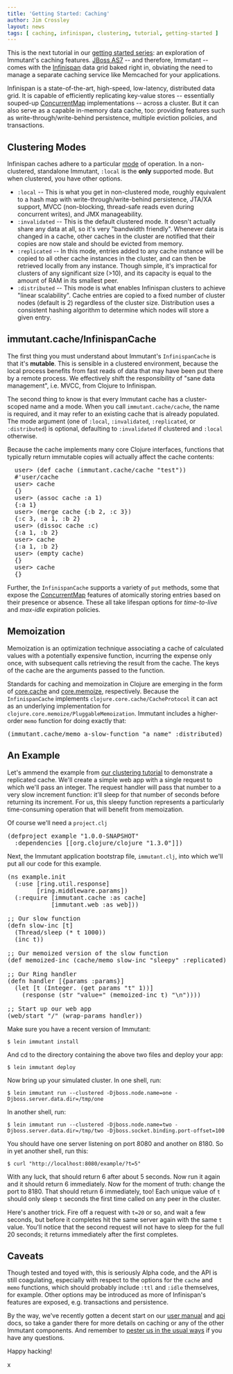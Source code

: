 ```yaml
---
title: 'Getting Started: Caching'
author: Jim Crossley
layout: news
tags: [ caching, infinispan, clustering, tutorial, getting-started ]
---
```


This is the next tutorial in our
[getting started series][getting-started]: an exploration of
Immutant's caching features. [JBoss AS7][as7] -- and therefore,
Immutant -- comes with the [Infinispan] data grid baked right in,
obviating the need to manage a separate caching service like Memcached
for your applications.

Infinispan is a state-of-the-art, high-speed, low-latency, distributed
data grid. It is capable of efficiently replicating key-value stores
-- essentially souped-up [ConcurrentMap] implementations -- across a
cluster. But it can also serve as a capable in-memory data cache, too:
providing features such as write-through/write-behind persistence,
multiple eviction policies, and transactions.

## Clustering Modes

Infinispan caches adhere to a particular [mode] of operation. In a
non-clustered, standalone Immutant, `:local` is the **only** supported
mode. But when clustered, you have other options.

* `:local` -- This is what you get in non-clustered mode, roughly
   equivalent to a hash map with write-through/write-behind
   persistence, JTA/XA support, MVCC (non-blocking, thread-safe reads
   even during concurrent writes), and JMX manageability.
* `:invalidated` -- This is the default clustered mode. It doesn't
   actually share any data at all, so it's very "bandwidth friendly".
   Whenever data is changed in a cache, other caches in the cluster
   are notified that their copies are now stale and should be evicted
   from memory.
* `:replicated` -- In this mode, entries added to any cache instance
   will be copied to all other cache instances in the cluster, and can
   then be retrieved locally from any instance.  Though simple, it's
   impractical for clusters of any significant size (>10), and its
   capacity is equal to the amount of RAM in its smallest peer.
* `:distributed` -- This mode is what enables Infinispan clusters to
   achieve "linear scalability". Cache entries are copied to a fixed
   number of cluster nodes (default is 2) regardless of the cluster
   size.  Distribution uses a consistent hashing algorithm to
   determine which nodes will store a given entry.

## immutant.cache/InfinispanCache

The first thing you must understand about Immutant's `InfinispanCache`
is that it's **mutable**. This is sensible in a clustered environment,
because the local process benefits from fast reads of data that may
have been put there by a remote process. We effectively shift the
responsibility of "sane data management", i.e. MVCC, from Clojure to
Infinispan.

The second thing to know is that every Immutant cache has a
cluster-scoped name and a mode. When you call `immutant.cache/cache`,
the name is required, and it may refer to an existing cache that is
already populated. The mode argument (one of `:local`, `:invalidated`,
`:replicated`, or `:distributed`) is optional, defaulting to
`:invalidated` if clustered and `:local` otherwise.

Because the cache implements many core Clojure interfaces, functions
that typically return immutable copies will actually affect the cache
contents:

<pre class="syntax clojure">
  user> (def cache (immutant.cache/cache "test"))
  #'user/cache
  user> cache
  {}
  user> (assoc cache :a 1)
  {:a 1}
  user> (merge cache {:b 2, :c 3})
  {:c 3, :a 1, :b 2}
  user> (dissoc cache :c)
  {:a 1, :b 2}
  user> cache
  {:a 1, :b 2}
  user> (empty cache)
  {}
  user> cache
  {}
</pre>

Further, the `InfinispanCache` supports a variety of `put` methods,
some that expose the [ConcurrentMap] features of atomically storing
entries based on their presence or absence. These all take lifespan
options for *time-to-live* and *max-idle* expiration policies.

## Memoization

Memoization is an optimization technique associating a cache of
calculated values with a potentially expensive function, incurring the
expense only once, with subsequent calls retrieving the result from
the cache. The keys of the cache are the arguments passed to the
function.

Standards for caching and memoization in Clojure are emerging in the
form of [core.cache] and [core.memoize], respectively. Because the
`InfinispanCache` implements `clojure.core.cache/CacheProtocol` it can
act as an underlying implementation for
`clojure.core.memoize/PluggableMemoization`. Immutant includes a
higher-order `memo` function for doing exactly that:

<pre class="syntax clojure">(immutant.cache/memo a-slow-function "a name" :distributed)</pre>

## An Example

Let's ammend the example from [our clustering tutorial][clustering] to
demonstrate a replicated cache. We'll create a simple web app with a
single request to which we'll pass an integer. The request handler
will pass that number to a very slow increment function: it'll sleep
for that number of seconds before returning its increment. For us,
this sleepy function represents a particularly time-consuming
operation that will benefit from memoization.

Of course we'll need a `project.clj`

<pre class="syntax clojure">(defproject example "1.0.0-SNAPSHOT"
  :dependencies [[org.clojure/clojure "1.3.0"]])
</pre>

Next, the Immutant application bootstrap file, `immutant.clj`, into
which we'll put all our code for this example.

<pre class="syntax clojure">(ns example.init
  (:use [ring.util.response]
        [ring.middleware.params])
  (:require [immutant.cache :as cache]
            [immutant.web :as web]))

;; Our slow function
(defn slow-inc [t]
  (Thread/sleep (* t 1000))
  (inc t))

;; Our memoized version of the slow function
(def memoized-inc (cache/memo slow-inc "sleepy" :replicated))

;; Our Ring handler
(defn handler [{params :params}]
  (let [t (Integer. (get params "t" 1))]
    (response (str "value=" (memoized-inc t) "\n"))))

;; Start up our web app
(web/start "/" (wrap-params handler))
</pre>

Make sure you have a recent version of Immutant:

    $ lein immutant install

And cd to the directory containing the above two files and deploy your app:

    $ lein immutant deploy
    
Now bring up your simulated cluster. In one shell, run:

    $ lein immutant run --clustered -Djboss.node.name=one -Djboss.server.data.dir=/tmp/one

In another shell, run:

    $ lein immutant run --clustered -Djboss.node.name=two -Djboss.server.data.dir=/tmp/two -Djboss.socket.binding.port-offset=100

You should have one server listening on port 8080 and another on
8180. So in yet another shell, run this:

    $ curl "http://localhost:8080/example/?t=5"

With any luck, that should return 6 after about 5 seconds. Now run it
again and it should return 6 immediately. Now for the moment of truth:
change the port to 8180. That should return 6 immediately, too! Each
unique value of `t` should only sleep `t` seconds the first time
called on any peer in the cluster.

Here's another trick. Fire off a request with `t=20` or so, and wait a
few seconds, but before it completes hit the same server again with
the same `t` value. You'll notice that the second request will not
have to sleep for the full 20 seconds; it returns immediately after
the first completes.

## Caveats

Though tested and toyed with, this is seriously Alpha code, and the
API is still coagulating, especially with respect to the options for
the `cache` and `memo` functions, which should probably include `:ttl`
and `:idle` themselves, for example. Other options may be introduced
as more of Infinispan's features are exposed, e.g. transactions and
persistence.

By the way, we've recently gotten a decent start on our
[user manual][manual] and [api] docs, so take a gander there for more
details on caching or any of the other Immutant components. And
remember to [pester us in the usual ways][community] if you have any
questions.

Happy hacking!

[clustering]: /news/2012/02/16/clustering/
[community]: http://immutant.org/community/
[as7]: http://www.jboss.org/jbossas
[getting-started]: /news/tags/getting-started/
[Infinispan]: http://infinispan.org
[ConcurrentMap]: http://docs.oracle.com/javase/6/docs/api/java/util/concurrent/ConcurrentMap.html
[mode]: https://docs.jboss.org/author/display/ISPN/Clustering+modes
[core.cache]: https://github.com/clojure/core.cache
[core.memoize]: https://github.com/clojure/core.memoize
[manual]: http://immutant.org/builds/LATEST/html-docs/index.html
[api]: http://immutant.org/builds/LATEST/html-docs/apidoc/index.html
x
